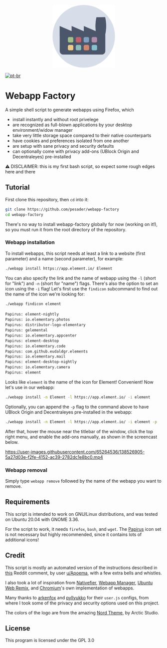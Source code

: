 <p align="center">
    <img src="./assets/logo.png" alt="logo" width="200"/>
</p>

[![pt-br](https://img.shields.io/badge/LEIAME-PT--BR-pink.svg)](https://github.com/pesader/webapp-factory/README.ptbr.md)

# Webapp Factory

A simple shell script to generate webapps using Firefox, which

- install instantly and without root privelege
- are recognized as full-blown applications by your desktop environment/widow manager
- take very little storage space compared to their native counterparts
- have cookies and preferences isolated from one another
- are setup with sane privacy and security defaults
- can optionally come with privacy add-ons (UBlock Origin and Decentraleyes) pre-installed

⚠ DISCLAIMER: this is my first bash script, so expect some rough edges here and there

## Tutorial

First clone this repository, then `cd` into it:

```bash
git clone https://github.com/pesader/webapp-factory
cd webapp-factory
```

There's no way to install webapp-factory globally for now (working on it!), so you must run it from the root directory of the repository.

### Webapp installation

To install webapps, this script needs at least a link to a website (first parameter) and a name (second parameter), for example:

```bash
./webapp install https://app.element.io/ Element
```

You can also specify the link and the name of webapp using the `-l` (short for "link") and `-n` (short for "name") flags. There's also the option to set an icon using the `-i` flag! Let's first use the `findicon` subcommand to find out the name of the icon we're looking for:

```bash
./webapp findicon element

Papirus: element-nightly
Papirus: io.elementary.photos
Papirus: distributor-logo-elementary
Papirus: gelemental
Papirus: io.elementary.appcenter
Papirus: element-desktop
Papirus: io.elementary.code
Papirus: com.github.eudaldgr.elements
Papirus: io.elementary.mail
Papirus: element-desktop-nightly
Papirus: io.elementary.camera
Papirus: element
```

Looks like `element` is the name of the icon for Element! Convenient!
Now let's use in our webapp:

```bash
./webapp install -n Element -l https://app.element.io/ -i element
```

Optionally, you can append the `-p` flag to the command above to have UBlock Origin and Decentraleyes pre-installed in the webapp:

```bash
./webapp install -n Element -l https://app.element.io/ -i element -p
```

After that, hover the mouse near the titlebar of the window, click the top right menu, and enable the add-ons manually, as shown in the screencast below.

https://user-images.githubusercontent.com/65264536/138526905-5a27d03e-f2fe-4152-ac39-2782dc1e8bc0.mp4

### Webapp removal

Simply type ```webapp remove``` followed by the name of the webapp you want to remove.

## Requirements

This script is intended to work on GNU/Linux distributions, and was tested on Ubuntu 20.04 with GNOME 3.36.

For the script to work, it needs `firefox`, `bash`, and `wget`. The [Papirus](https://github.com/PapirusDevelopmentTeam/papirus-icon-theme/) icon set is not necessary but highly recommended, since it contains lots of additional icons!

## Credit

This script is mostly an automated version of the instructions described in [this](https://www.reddit.com/r/firefox/comments/li2lqg/comment/gn2sltw/) Reddit comment, by user [u/Apoema](https://www.reddit.com/user/Apoema/), with a few extra bells and whistles.

I also took a lot of inspiration from [Nativefier](https://github.com/nativefier/nativefier), [Webapp Manager](https://github.com/linuxmint/webapp-manager), [Ubuntu Web Remix](https://github.com/Ubuntu-Web/wadk), and [Chromium](https://www.chromium.org/)'s own implementation of webapps.

Many thanks to [arkenfox](https://github.com/arkenfox) and [pyllyukko](https://github.com/pyllyukko) for their `user.js` configs, from where I took some of the privacy and security options used on this project.

The colors of the logo are from the amazing [Nord Theme](https://www.nordtheme.com), by Arctic Studio.

## License

This program is licensed under the GPL 3.0
